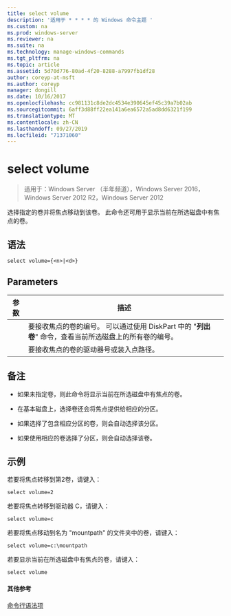 ```yaml
---
title: select volume
description: '适用于 * * * * 的 Windows 命令主题 '
ms.custom: na
ms.prod: windows-server
ms.reviewer: na
ms.suite: na
ms.technology: manage-windows-commands
ms.tgt_pltfrm: na
ms.topic: article
ms.assetid: 5d70d776-80ad-4f20-8288-a7997fb1df28
author: coreyp-at-msft
ms.author: coreyp
manager: dongill
ms.date: 10/16/2017
ms.openlocfilehash: cc981131c8de2dc4534e390645ef45c39a7b02ab
ms.sourcegitcommit: 6aff3d88ff22ea141a6ea6572a5ad8dd6321f199
ms.translationtype: MT
ms.contentlocale: zh-CN
ms.lasthandoff: 09/27/2019
ms.locfileid: "71371060"
---
```

# <a name="select-volume"></a>select volume

>适用于：Windows Server （半年频道），Windows Server 2016，Windows Server 2012 R2，Windows Server 2012

选择指定的卷并将焦点移动到该卷。 此命令还可用于显示当前在所选磁盘中有焦点的卷。  
  
  
  
## <a name="syntax"></a>语法  
  
```  
select volume={<n>|<d>}  
```  
  
## <a name="parameters"></a>Parameters  
  
| 参数 |                                                                               描述                                                                                |
|-----------|--------------------------------------------------------------------------------------------------------------------------------------------------------------------------|
|    <n>    | 要接收焦点的卷的编号。 可以通过使用 DiskPart 中的 "**列出卷**" 命令，查看当前所选磁盘上的所有卷的编号。 |
|    <d>    |                                                 要接收焦点的卷的驱动器号或装入点路径。                                                 |
  
## <a name="remarks"></a>备注  
  
-   如果未指定卷，则此命令将显示当前在所选磁盘中有焦点的卷。  
  
-   在基本磁盘上，选择卷还会将焦点提供给相应的分区。  
  
-   如果选择了包含相应分区的卷，则会自动选择该分区。  
  
-   如果使用相应的卷选择了分区，则会自动选择该卷。  
  
## <a name="BKMK_examples"></a>示例  
若要将焦点转移到第2卷，请键入：  
  
```  
select volume=2  
```  
  
若要将焦点转移到驱动器 C，请键入：  
  
```  
select volume=c  
```  
  
若要将焦点移动到名为 "mountpath" 的文件夹中的卷，请键入：  
  
```  
select volume=c:\mountpath  
```  
  
若要显示当前在所选磁盘中有焦点的卷，请键入：  
  
```  
select volume  
```  
  
#### <a name="additional-references"></a>其他参考  
[命令行语法项](command-line-syntax-key.md)  
  

  

